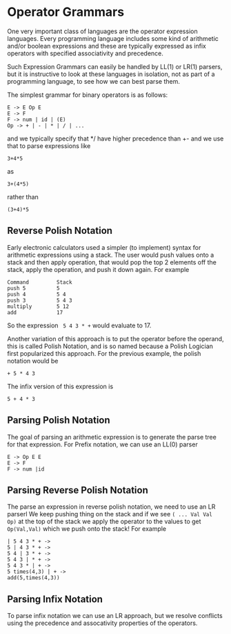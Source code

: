 # Operator Grammars

One very important class of languages are the operator expression languages.
Every programming language includes some kind of arithmetic and/or boolean expressions
and these are typically expressed as infix operators with specified associativity and precedence.

Such Expression Grammars can easily be handled by LL(1) or LR(1) parsers, but it is instructive to look
at these languages in isolation, not as part of a programming language, to see how we can best parse them.

The simplest grammar for binary operators is as follows:
```
E -> E Op E
E -> F
F -> num | id | (E)
Op -> + | - | * | / | ...
```
and we typically specify that */ have higher precedence than +- and we use that to parse expressions like
```
3+4*5
```
as 
```
3+(4*5)
```
rather than
```
(3+4)*5
```

## Reverse Polish Notation
Early electronic calculators used a simpler (to implement) syntax for arithmetic expressions using a stack.
The user would push values onto a stack and then apply operation, that would pop the top 2 elements off the stack,
apply the operation, and push it down again.  For example
```
Command         Stack
push 5          5
push 4          5 4
push 3          5 4 3
multiply        5 12
add             17
```
So the expression ``` 5 4 3 * +``` would evaluate to 17.

Another variation of this approach is to put the operator before the operand, this is called Polish Notation, 
and is so named because a Polish Logician first popularized this approach. For the previous example, the polish notation would be
```
+ 5 * 4 3
```
The infix version of this expression is
```
5 + 4 * 3
```

## Parsing Polish Notation
The goal of parsing an arithmetic expression is to generate the parse tree for that expression.
For Prefix notation, we can use an LL(0) parser
```
E -> Op E E
E -> F
F -> num |id
```

## Parsing Reverse Polish Notation
The parse an expression in reverse polish notation, we need to use an LR parserl
We keep pushing thing on the stack and if we see ```( ... Val Val Op)``` at the top of the stack
we apply the operator to the values to get ```Op(Val,Val)``` which we push onto the stack!
For example
```
| 5 4 3 * + ->
5 | 4 3 * + ->
5 4 | 3 * + ->
5 4 3 | * + ->
5 4 3 * | + ->
5 times(4,3) | + ->
add(5,times(4,3))
```

## Parsing Infix Notation
To parse infix notation we can use an LR approach, but we resolve conflicts using the precedence and assocativity properties of the operators.







